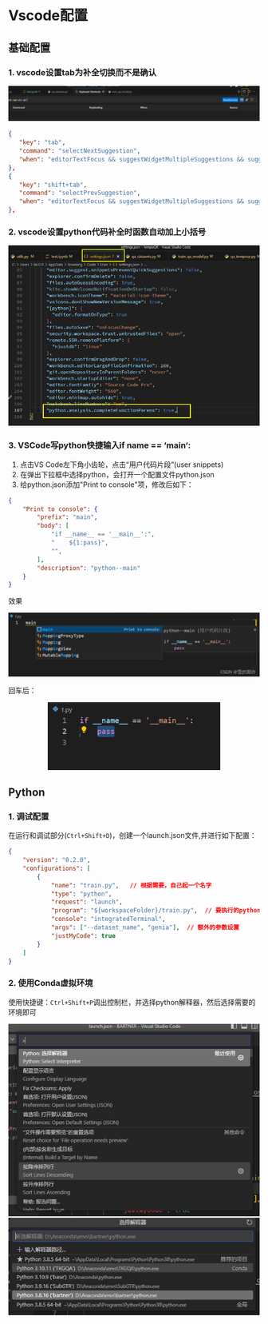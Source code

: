 # Vscode配置

## 基础配置

### 1. vscode设置tab为补全切换而不是确认

<center><img src="./../99.Figure/02-016/image-20230701143639174.png" alt="image-20230701143639174" /></center>

```json
{
   "key": "tab",
   "command": "selectNextSuggestion",
   "when": "editorTextFocus && suggestWidgetMultipleSuggestions && suggestWidgetVisible"
},
{
   "key": "shift+tab",
   "command": "selectPrevSuggestion",
   "when": "editorTextFocus && suggestWidgetMultipleSuggestions && suggestWidgetVisible"
},
```



### 2. vscode设置python代码补全时函数自动加上小括号

<center><img src="./../99.Figure/02-016/image-20230701155009496.png" alt="image-20230701155009496" style="zoom:80%;" /></center>



### 3. VSCode写python快捷输入if __name__ == ‘__main__‘:

1. 点击VS Code左下角小齿轮，点击“用户代码片段”(user snippets)
2. 在弹出下拉框中选择python，会打开一个配置文件python.json
3. 给python.json添加"Print to console"项，修改后如下：

```json
{
	"Print to console": {
		"prefix": "main",
		"body": [
			"if __name__ == '__main__':",
			"    ${1:pass}",
			"",
		],
		"description": "python--main"
	}
}
```


效果

<center><img src="./../99.Figure/02-016/watermark,type_d3F5LXplbmhlaQ,shadow_50,text_Q1NETiBA6Zuq55qE5pyf6K64,size_20,color_FFFFFF,t_70,g_se,x_16.png" alt="在这里插入图片描述" style="zoom:80%;" /></center>


回车后：

<center><img src="./../99.Figure/02-016/a171e56b5ea74eaf9ae96fcbe40d2fed.png" alt="在这里插入图片描述" style="zoom:80%;" /></center>

## Python

### 1. 调试配置

在运行和调试部分(`Ctrl+Shift+D`)，创建一个launch.json文件,并进行如下配置：

```json
{
    "version": "0.2.0",
    "configurations": [
        {
            "name": "train.py",   // 根据需要，自己起一个名字
            "type": "python",
            "request": "launch",
            "program": "${workspaceFolder}/train.py",  // 要执行的python文件路径
            "console": "integratedTerminal",
            "args": ["--dataset_name", "genia"],  // 额外的参数设置
            "justMyCode": true
        }
    ]
}
```



### 2. 使用Conda虚拟环境

使用快捷键：`Ctrl+Shift+P`调出控制栏，并选择python解释器，然后选择需要的环境即可

<center><img src="./../99.Figure/02-016/image-20230628221214565.png" alt="image-20230628221214565" style="zoom:80%;" /></center>

<center><img src="./../99.Figure/02-016/image-20230628221301557.png" alt="image-20230628221301557" /></center>

